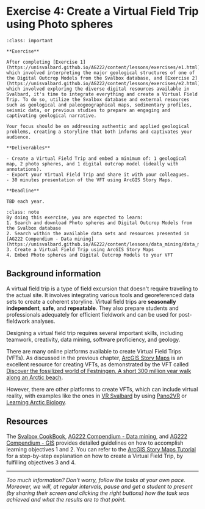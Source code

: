 # Exercise 4: Create a Virtual Field Trip using Photo spheres

````{admonition} Task 4
:class: important

**Exercise**

After completing [Exercise 1](https://unisvalbard.github.io/AG222/content/lessons/exercises/e1.html), which involved interpreting the major geological structures of one of the Digital Outcrop Models from the Svalbox database, and [Exercise 2](https://unisvalbard.github.io/AG222/content/lessons/exercises/e2.html), which involved exploring the diverse digital resources available in Svalbard, it's time to integrate everything and create a Virtual Field Trip. To do so, utilize the Svalbox database and external resources such as geological and paleogeographical maps, sedimentary profiles, seismic data, or previous studies to prepare an engaging and captivating geological narrative.

Your focus should be on addressing authentic and applied geological problems, creating a storyline that both informs and captivates your audience.

**Deliverables**

- Create a Virtual Field Trip and embed a minimum of: 1 geological map, 2 photo spheres, and 1 digital outcrop model (ideally with annotations).
- Export your Virtual Field Trip and share it with your colleagues.
- 30 minutes presentation of the VFT using ArcGIS Story Maps.

**Deadline**

TBD each year.
````

```{admonition} Main learning objectives
:class: note
By doing this exercise, you are expected to learn:
1. Search and download Photo spheres and Digital Outcrop Models from the Svalbox database
2. Search within the available data sets and resources presented in [AG222 Compendium - Data mining](https://unisvalbard.github.io/AG222/content/lessons/data_mining/data_mining.html)
3. Create a Virtual Field Trip using ArcGIS Story Maps
4. Embed Photo spheres and Digital Outcrop Models to your VFT
```

## Background information
A virtual field trip is a type of field excursion that doesn't require traveling to the actual site. It involves integrating various tools and georeferenced data sets to create a coherent storyline. Virtual field trips are **seasonally independent**, **safe**, and **repeatable**. They also prepare students and professionals adequately for efficient fieldwork and can be used for post-fieldwork analyses.

Designing a virtual field trip requires several important skills, including teamwork, creativity, data mining, software proficiency, and geology.

There are many online platforms available to create Virtual Field Trips (VFTs). As discussed in the previous chapter, [ArcGIS Story Maps](https://unisvalbard.github.io/AG222/content/lessons/story_maps/story_maps.html) is an excellent resource for creating VFTs, as demonstrated by the VFT called [Discover the fossilized world of Festningen, A short 300 million year walk along an Arctic beach](https://storymaps.arcgis.com/stories/5efc4f9559c348f796e643b965a5b5e9).

However, there are other platforms to create VFTs, which can include virtual reality, with examples like the ones in [VR Svalbard](https://vrsvalbard.com/) by using [Pano2VR](https://ggnome.com/pano2vr/) or [Learning Arctic Biology](https://learningarcticbiology.info/360/vfg/map/).

## Resources

The [Svalbox CookBook](https://svalbox.github.io/Svalbox-cookbook/notes/interactive-portal.html), [AG222 Compendium - Data mining](https://unisvalbard.github.io/AG222/content/lessons/data_mining/data_mining.html), and [AG222 Compendium - GIS](https://unisvalbard.github.io/AG222/content/lessons/gis/gis.html#importing-a-digital-terrain-model) provides detailed guidelines on how to accomplish learning objectives 1 and 2. You can refer to the [ArcGIS Story Maps Tutorial](https://unisvalbard.github.io/AG222/content/lessons/story_maps/story_maps.html) for a step-by-step explanation on how to create a Virtual Field Trip, by fulfilling objectives 3 and 4.


--------


_Too much information? Don't worry, follow the tasks at your own pace. Moreover, we will, at regular intervals, pause and get a student to present (by sharing their screen and clicking the right buttons) how the task was achieved and what the results are to that point._